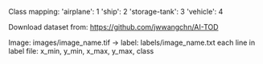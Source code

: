 Class mapping:
    'airplane': 1
    'ship': 2
    'storage-tank': 3
    'vehicle': 4

Download dataset from: https://github.com/jwwangchn/AI-TOD

Image: images/image_name.tif -> label: labels/image_name.txt
each line in label file: x_min, y_min, x_max, y_max, class